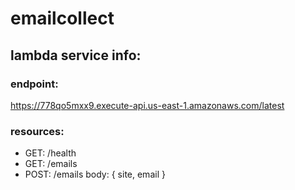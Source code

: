 # emailcollect

## lambda service info:

### endpoint:

https://778qo5mxx9.execute-api.us-east-1.amazonaws.com/latest

### resources:

 * GET: /health
 * GET: /emails
 * POST: /emails body: { site, email }
